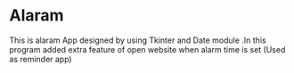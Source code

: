 # Alaram
This is alaram App designed by using Tkinter and Date module .In this program added extra feature of open website when alarm time is set (Used as reminder app)
